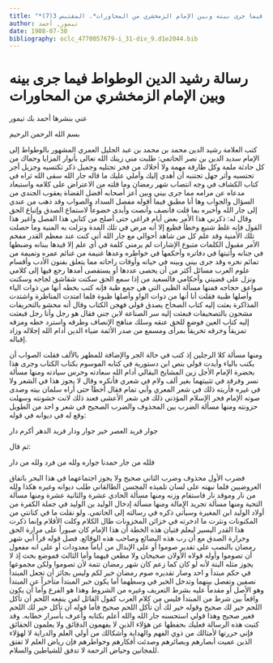 ```yaml
---
title: "*رسالة رشيد الدين الوطواط فيما جرى بينه وبين الإمام الزمخشري من المحاورات*. المقتبس 3(7)"
author: تيمور, أحمد
date: 1908-07-30
bibliography: oclc_4770057679-i_31-div_9.d1e2044.bib
---
```




#  رسالة  رشيد الدين  الوطواط   فيما جرى بينه وبين  الإمام الزمخشري  من المحاورات 


 عني بنشرها  أحمد  بك  تيمور 

 بسم الله الرحمن الرحيم 

 كتب العلامة رشيد الدين محمد بن محمد بن عبد الجليل العمري المشهور بالوطواط إلى الإمام سديد الدين بن نصر الحاتمي: طلبت مني زينك الله تعالى بأنوار المزايا وحماك من كل حادثة ملمة وكل طارقة مهمة ولا أخلاك من فخر تجتليه وجميل ذكر تكتسيه وجزيل أجر تحتسبه وأثر جهل تجتنبه أن أهدي إليك وأملي عليك ما قاله جار الله سقى الله ثراه في كتاب الكشاف في وجه انتصاب شهر رمضان وما قلته من الاعتراض على كلامه واستبعاد مدعاه عن مرامه مما جرى بيني وبين أعز أصحابه أفضل القضاة يعقوب الجندي من السؤال والجواب وها أنا مطبق فيما أقوله مفصل السداد والصواب وقد ذهب من عندي إلى جار الله وأخبره بما قلت فأنصف وأنصت وأبدى خضوعاً لاستماع الصدق وإتباع الحق وقال له: ذكرني هذا الأمر بعض أيام فراغي حتى أصلح من كتابي هذا الفصل وأغير هذا القول فإنه غلط شنيع وخطأ فظيع إلا أنه مرض في تلك المدة ونزلت به المنية وما حصلت تلك الأمنية وقد علم كل من شاهد أحوالي مع جار الله أني كنت عند معظم القدر مفخم الأمر مقبول الكلمات متبوع الإشارات لم يرمني كلمة في أي علم إلا قيدها ببنانه وضبطها في جنانه وأثبتها في دفاتره وأحكمها في خواطره وعدها غنيمة من غنائم عمره وتميمة من تمائم نحره وقد جرى بيني وبينه في حياته وأوقات راحاته مما يتعلق بفنون الأدب وأقسام علوم العرب مسائل أكثر من أن يحصى عددها أو يستقصى أمدها رجع فيها إلى كلامي   ونزل على قضيتي وأحكامي فالسعيد من إذا سمع الحق سكتت شقاشق لجاجه وسكنت صواعق حجاجه فمنها مسألة الظبي التي هي جمع ظبة فإنه كتب بخطه أنها من ذوات الياء وأصلها ظبية فقلت أنا أنها من ذوات الواو وأصلها ظبوة فلما امتدت المناظرة واشتدت المذاكرة بعثت إليه كتاب الصحاح يصدق قولي فهجن الكتاب وقال أنه محشو بالتحريفات مشحون بالتصحيفات فبعثت إليه سر الصناعة لابن جني فقال هو رجل وأنا رجل فبعثت إليه كتاب العين فوضع للحق عنقه وسلك مناهج الإنصاف   وطرقه واسترد خطه ومزقه تمزيقاً وخرقه تخريقاً بمرأى ومسمع من صدر الأئمة ضياء الدين أدام الله إجلاله وزاد إقباله. 

 ومنها مسألة كلا الرجلين إذ كتب في حالة الجر والإضافة للمظهر بالألف فقلت الصواب أن يكتب بالياء وأيدت قولي بنص ابن دستورية في كتابه الموسوم بكتاب الكتاب وجرى هذا بحضرة الإمام الأجل زين المشايخ البقالي أدام الله سعادته وحرس سيادته ومنها مسألة نسر وفرقد في تثبيتهما بغير  ألف  ولام في شعري فأنكره وقال لا يجوز هذا في الشعر ولا في غيره فأريته ذلك في شعر المعري وأبي تمام فقال أخطآ حتى أراه سلمان بيته وصدى صوته الإمام فخر الإسلام المؤذني ذلك في شعر الأعشى فعند ذلك لانت خشونته وسهلت حزونته ومنها مسألة الضرب بين المحذوف والضرب الصحيح في شعر و  احد  من الطويل وقع له في ديوانه في قوله: 

 جوار فريد العصر خير جوار   ودار فريد الدهر أكرم دار  

 ثم قال: 

 فلله من جار حمدنا جواره   ولله من فرد ولله من دار  

 فضرب الأول محذوف وضرب الثاني صحيح ولا يجوز اجتماعهما في هذا   البحر باتفاق العروضيين فلما نبهته على لسان تلميذه المحسن الطالقاني طلب ديوانه وغيره هكذا ولله من نار وموقد نار فاستقام وزنه ومنها مسألة الحادي  عشرة  والثانية  عشرة  ومنها مسألة التحية ومنها مسألة تجريد الإمالة ومنها مسألة إدخال الوليد بن الوليد في جملة الكفرة من أولاد الوليد ابن المغيرة وسيأتي ذكره في رسالته إلى الحاتمي. ولو نقلت ما في كنانتي من المكنونات ونثرت ما ادخرته في خزائن المخزونات طال الكلام وكلت الأقلام وإنما ذكرت هذا القدر اليسير ليعلم فتيان هذه الخطة أن هذا الإمام كان صبوراً على مرارة الحق وحرارة الصدق مع أن رب هذه البضائع وصاحب هذه الوقائع. فصل قوله قرأ أبي شهر رمضان بالنصب على تقدير صوموا أو على الإبدال من أياماً معدودات أو على انه مفعول أن تصوموا وأوله قولاه الأولان صحيحان ولا مطعن فيهما وأما الثالث فموضع بحث إذ لا يجوز مثله البتة لأنه لو كان كما زعم كان شهر رمضان تتمة لأن تصوموا ولكن مجموعها في حكم مبتدأ و  احد  وصار تقديره صوم رمضان خير لكم وليس بجائز أن تجعل المبتدأ   نصفين وتفصل بينهما وتدخل الخبر في وسطهما أما يكون خبر المبتدأ متأخراً عن المبتدأ وهو الأصل أو مقدماً عليه بشرط التعريف وغيره من الشروط وهذا هو الفرع وأما أن يكون واقعاً بين شرط من المبتدأ فليس من كلام العرب كقول القائل لمن ينفعه اللحم أن تأكل اللحم خير لك صحيح وقوله خير لك أن تأكل اللحم صحيح فأما قوله أن تأكل خير لك اللحم فغير صحيح وهذا قولي استحسنه جار الله والله أعلم بكتابه وأعرف بأسرار خطابه. وقد كتبت هذه الرسالة فعليك بحفظها عن هؤلاء الذين لا يفهمون الدقائق ولا يعلمون الحقائق فإني حررتها لأمثالك من ذوي الفهم والهداية وأشكالك من أولي العلم والدراية لا لهؤلاء الذين عميت أبصارهم وبصائرهم   وصدئت أفكارهم وخواطرهم فإن رياض العلم لا تفتق للمجانين وحياض الرحمة   لا تدفق للشياطين والسلام. 
